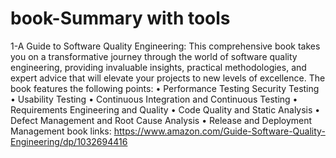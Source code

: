 # book-Summary with tools 
1-A Guide to Software Quality Engineering:
This comprehensive book takes you on a transformative journey
through the world of software quality engineering, providing
invaluable insights, practical methodologies, and expert advice that
will elevate your projects to new levels of excellence.
The book features the following points:
• Performance Testing Security Testing
• Usability Testing
• Continuous Integration and Continuous Testing
• Requirements Engineering and Quality
• Code Quality and Static Analysis
• Defect Management and Root Cause Analysis
• Release and Deployment Management 
 book links: https://www.amazon.com/Guide-Software-Quality-Engineering/dp/1032694416

